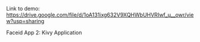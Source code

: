 Link to demo: https://drive.google.com/file/d/1oA131ixg632V9XQHWbUHVRIwf_u__owr/view?usp=sharing

Faceid App 2: Kivy Application

